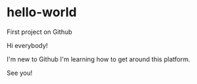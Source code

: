 # hello-world
First project on Github

Hi everybody!

I'm new to Github I'm learning how to get around this platform.

See you!
